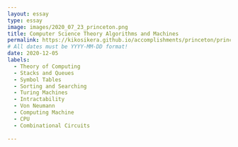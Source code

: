 ```yaml
---
layout: essay
type: essay
image: images/2020_07_23_princeton.png
title: Computer Science Theory Algorithms and Machines
permalink: https://kikosikera.github.io/accomplishments/princeton/princeton_ATM/
# All dates must be YYYY-MM-DD format!
date: 2020-12-05
labels:
  - Theory of Computing
  - Stacks and Queues
  - Symbol Tables
  - Sorting and Searching
  - Turing Machines
  - Intractability
  - Von Neumann 
  - Computing Machine
  - CPU
  - Combinational Circuits
  
---
```

